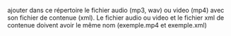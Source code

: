 ajouter dans ce répertoire le fichier audio (mp3, wav) ou video (mp4) avec son fichier de contenue (xml).
Le fichier audio ou video et le fichier xml de contenue doivent avoir le même nom (exemple.mp4 et exemple.xml)

